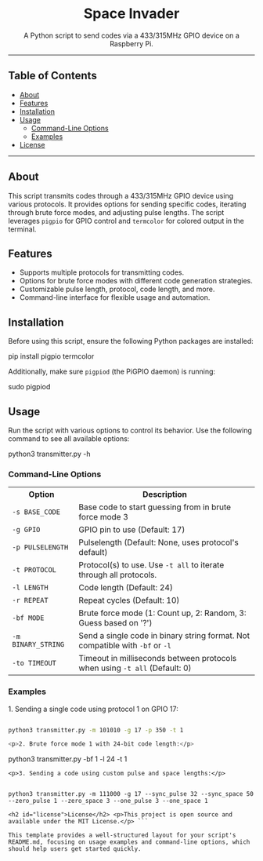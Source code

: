 <h1 align="center">Space Invader</h1>

<p align="center">
  A Python script to send codes via a 433/315MHz GPIO device on a Raspberry Pi.
</p>

---

## Table of Contents

- <a href="#about">About</a>
- <a href="#features">Features</a>
- <a href="#installation">Installation</a>
- <a href="#usage">Usage</a>
  - <a href="#command-line-options">Command-Line Options</a>
  - <a href="#examples">Examples</a>
- <a href="#license">License</a>

---

<h2 id="about">About</h2>

<p>This script transmits codes through a 433/315MHz GPIO device using various protocols. It provides options for sending specific codes, iterating through brute force modes, and adjusting pulse lengths. The script leverages <code>pigpio</code> for GPIO control and <code>termcolor</code> for colored output in the terminal.</p>

<h2 id="features">Features</h2>

<ul>
  <li>Supports multiple protocols for transmitting codes.</li>
  <li>Options for brute force modes with different code generation strategies.</li>
  <li>Customizable pulse length, protocol, code length, and more.</li>
  <li>Command-line interface for flexible usage and automation.</li>
</ul>

<h2 id="installation">Installation</h2>

<p>Before using this script, ensure the following Python packages are installed:</p>


pip install pigpio termcolor

<p>Additionally, make sure <code>pigpiod</code> (the PiGPIO daemon) is running:</p>



sudo pigpiod

<h2 id="usage">Usage</h2> <p>Run the script with various options to control its behavior. Use the following command to see all available options:</p>



python3 transmitter.py -h

<h3 id="command-line-options">Command-Line Options</h3> <table> <tr> <th>Option</th> <th>Description</th> </tr> <tr> <td><code>-s BASE_CODE</code></td> <td>Base code to start guessing from in brute force mode 3</td> </tr> <tr> <td><code>-g GPIO</code></td> <td>GPIO pin to use (Default: 17)</td> </tr> <tr> <td><code>-p PULSELENGTH</code></td> <td>Pulselength (Default: None, uses protocol's default)</td> </tr> <tr> <td><code>-t PROTOCOL</code></td> <td>Protocol(s) to use. Use <code>-t all</code> to iterate through all protocols.</td> </tr> <tr> <td><code>-l LENGTH</code></td> <td>Code length (Default: 24)</td> </tr> <tr> <td><code>-r REPEAT</code></td> <td>Repeat cycles (Default: 10)</td> </tr> <tr> <td><code>-bf MODE</code></td> <td>Brute force mode (1: Count up, 2: Random, 3: Guess based on '?')</td> </tr> <tr> <td><code>-m BINARY_STRING</code></td> <td>Send a single code in binary string format. Not compatible with <code>-bf</code> or <code>-l</code></td> </tr> <tr> <td><code>-to TIMEOUT</code></td> <td>Timeout in milliseconds between protocols when using <code>-t all</code> (Default: 0)</td> </tr> </table> <h3 id="examples">Examples</h3> <p>1. Sending a single code using protocol 1 on GPIO 17:</p>

```bash

python3 transmitter.py -m 101010 -g 17 -p 350 -t 1

<p>2. Brute force mode 1 with 24-bit code length:</p>

```

python3 transmitter.py -bf 1 -l 24 -t 1
```
<p>3. Sending a code using custom pulse and space lengths:</p>


python3 transmitter.py -m 111000 -g 17 --sync_pulse 32 --sync_space 50 --zero_pulse 1 --zero_space 3 --one_pulse 3 --one_space 1

<h2 id="license">License</h2> <p>This project is open source and available under the MIT License.</p> ```

This template provides a well-structured layout for your script's README.md, focusing on usage examples and command-line options, which should help users get started quickly.
